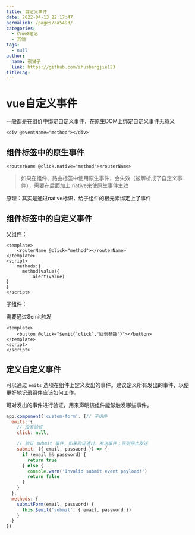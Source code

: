 ```yaml
---
title: 自定义事件
date: 2022-04-13 22:17:47
permalink: /pages/aa5493/
categories: 
  - 《Vue》笔记
  - 其他
tags: 
  - null
author: 
  name: 夜猫子
  link: https://github.com/zhushengjie123
titleTag: 
---
```

# vue自定义事件

一般都是在组价中绑定自定义事件，在原生DOM上绑定自定义事件无意义

~~~vue
<div @eventName="method"></div>
~~~

## 组件标签中的原生事件

~~~vue
<routerName @click.native="method"><routerName>
~~~

> 如果在组件、路由标签中使用原生事件，会失效（被解析成了自定义事件），需要在后面加上.native来使原生事件生效

原理：其实是通过native标识，给子组件的根元素绑定上了事件

## 组件标签中的自定义事件



父组件：

~~~vue
<template>
	<routerName @click="method"></routerName>
</template>
<script>
    methods:{
      method(value){
          alert(value)
}  
}
</script>
~~~

子组件：

需要通过$emit触发

~~~vue
<template>
	<button @click="$emit{`click`,'回调参数'}"></button>
</template>
<script>
</script>
~~~

## 定义自定义事件

可以通过 `emits` 选项在组件上定义发出的事件。建议定义所有发出的事件，以便更好地记录组件应该如何工作。

可对发出的事件进行验证，用来声明该组件能够触发哪些事件。

```js
app.component('custom-form', {// 子组件
  emits: {
    // 没有验证
    click: null,

    // 验证 submit 事件，如果验证通过，发送事件；否则停止发送
    submit: ({ email, password }) => {
      if (email && password) {
        return true
      } else {
        console.warn('Invalid submit event payload!')
        return false
      }
    }
  },
  methods: {
    submitForm(email, password) {
      this.$emit('submit', { email, password })
    }
  }
})
```



